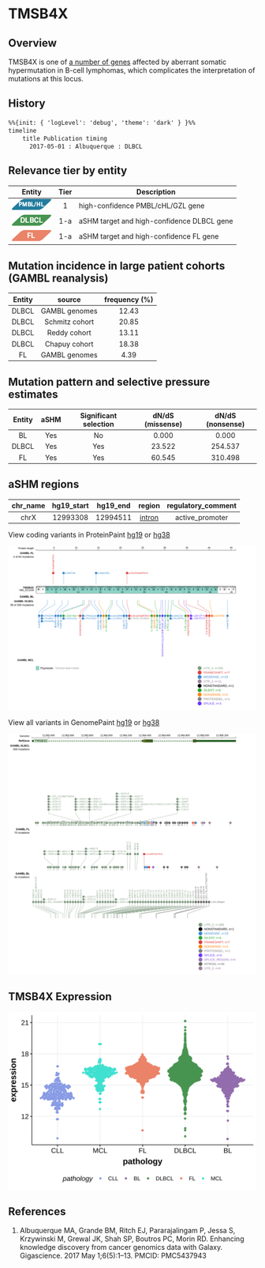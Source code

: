 # TMSB4X

## Overview
TMSB4X is one of [a number of genes](https://github.com/morinlab/LLMPP/wiki/ashm) affected by aberrant somatic hypermutation in B-cell lymphomas, which complicates the interpretation of mutations at this locus.

## History

```mermaid
%%{init: { 'logLevel': 'debug', 'theme': 'dark' } }%%
timeline
    title Publication timing
      2017-05-01 : Albuquerque : DLBCL
```

## Relevance tier by entity

|Entity|Tier|Description                           |
|:------:|:----:|--------------------------------------|
|![PMBL](images/icons/PMBL_tier1.png)|1|high-confidence PMBL/cHL/GZL gene|
|![DLBCL](images/icons/DLBCL_tier1.png) |1-a | aSHM target and high-confidence DLBCL gene            |
|![FL](images/icons/FL_tier1.png)    |1-a | aSHM target and high-confidence FL gene               |

## Mutation incidence in large patient cohorts (GAMBL reanalysis)

|Entity|source               |frequency (%)|
|:------:|:---------------------:|:-------------:|
|DLBCL |GAMBL genomes        |12.43        |
|DLBCL |Schmitz cohort       |20.85        |
|DLBCL |Reddy cohort         |13.11        |
|DLBCL |Chapuy cohort        |18.38        |
|FL    |GAMBL genomes        | 4.39        |

## Mutation pattern and selective pressure estimates

|Entity|aSHM|Significant selection|dN/dS (missense)|dN/dS (nonsense)|
|:------:|:----:|:---------------------:|:----------------:|:----------------:|
|BL    |Yes |No                   | 0.000          |  0.000         |
|DLBCL |Yes |Yes                  |23.522          |254.537         |
|FL    |Yes |Yes                  |60.545          |310.498         |

## aSHM regions

|chr_name|hg19_start|hg19_end|region                                                                                      |regulatory_comment|
|:--------:|:----------:|:--------:|:--------------------------------------------------------------------------------------------:|:------------------:|
|chrX    |12993308  |12994511|[intron](https://genome.ucsc.edu/s/rdmorin/GAMBL%20hg19?position=chrX%3A12993308%2D12994511)|active_promoter   |



View coding variants in ProteinPaint [hg19](https://morinlab.github.io/LLMPP/GAMBL/TMSB4X_protein.html)  or [hg38](https://morinlab.github.io/LLMPP/GAMBL/TMSB4X_protein_hg38.html)

![](images/proteinpaint/TMSB4X_NM_021109.svg)

View all variants in GenomePaint [hg19](https://morinlab.github.io/LLMPP/GAMBL/TMSB4X.html)  or [hg38](https://morinlab.github.io/LLMPP/GAMBL/TMSB4X_hg38.html)

![](images/proteinpaint/TMSB4X.svg)

## TMSB4X Expression
![](images/gene_expression/TMSB4X_by_pathology.svg)
<!-- ORIGIN: albuquerqueEnhancingKnowledgeDiscovery2017a -->
<!-- DLBCL: albuquerqueEnhancingKnowledgeDiscovery2017a -->

## References
1.  Albuquerque MA, Grande BM, Ritch EJ, Pararajalingam P, Jessa S, Krzywinski M, Grewal JK, Shah SP, Boutros PC, Morin RD. Enhancing knowledge discovery from cancer genomics data with Galaxy. Gigascience. 2017 May 1;6(5):1–13. PMCID: PMC5437943
